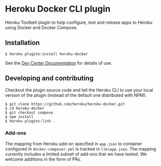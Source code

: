 # Heroku Docker CLI plugin

Heroku Toolbelt plugin to help configure, test and release apps to Heroku using Docker and Docker Compose.

## Installation

    $ heroku plugins:install heroku-docker

See the [Dev Center Documentation](https://devcenter.heroku.com/articles/introduction-local-development-with-docker) for details of use.

## Developing and contributing

Checkout the plugin source code and tell the Heroku CLI to use your local version of the plugin (instead of the default one distributed with NPM).

```
$ git clone https://github.com/heroku/heroku-docker.git
$ cd heroku-docker
$ git checkout compose
$ npm install
$ heroku plugins:link .
```

### Add-ons

The mapping from Heroku add-on specified in `app.json` to container configured in `docker-composer.yml` is tracked in `lib\app.json`.
The mapping currently includes a limited subset of add-ons that we have tested. We welcome additions in the form of PRs.
